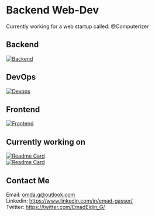 # Backend Web-Dev
Currently working for a web startup called: @Computerizer




## Backend   
[![Backend](https://skillicons.dev/icons?i=python,django,postgres,nginx)](https://skillicons.dev)

## DevOps   
[![Devops](https://skillicons.dev/icons?i=docker,git,jenkins,selenium)](https://skillicons.dev) 


## Frontend   
[![Frontend](https://skillicons.dev/icons?i=html,css,js,bootstrap)](https://skillicons.dev) 

## Currently working on
[![Readme Card](https://github-readme-stats.vercel.app/api/pin/?username=Emad-Eldin-G&repo=Amazon-Selenium-Web-Scraper)](https://github.com/Emad-Eldin-G/Amazon-Selenium-Web-Scraper)  
[![Readme Card](https://github-readme-stats.vercel.app/api/pin/?username=Emad-Eldin-G&repo=Cars-Heaven)](https://github.com/Emad-Eldin-G/Cars-Heaven)


## Contact Me

Email: <omda.g@outlook.com>  
Linkedin: <https://www.linkedin.com/in/emad-gasser/>  
Twitter: <https://twitter.com/EmadEldin_G/>


